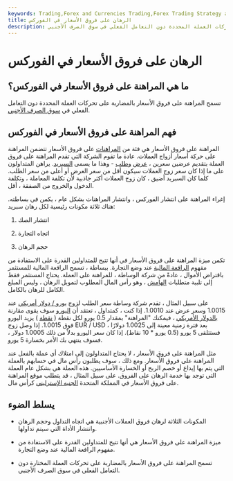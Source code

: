 ```yaml
---
keywords: Trading,Forex and Currencies Trading,Forex Trading Strategy and Education,Strategy and Education
title: الرهان على فروق الأسعار في الفوركس
description: تسمح المراهنة على فروق الأسعار بالمضاربة على تحركات العملة المحددة دون التعامل الفعلي في سوق الصرف الأجنبي.
---
```


# الرهان على فروق الأسعار في الفوركس
## ما هي المراهنة على فروق الأسعار في الفوركس؟

تسمح المراهنة على فروق الأسعار بالمضاربة على تحركات العملة المحددة دون التعامل الفعلي في [سوق الصرف الأجنبي](/foreign-exchange-markets).

## فهم المراهنة على فروق الأسعار في الفوركس

المراهنة على فروق الأسعار هي فئة من [المراهنات](/spreadbetting) على فروق الأسعار تتضمن المراهنة على حركة أسعار أزواج العملات. عادة ما تقوم الشركة التي تقدم المراهنة على فروق العملة بتقديم عرضين سعرين ، [عرض](/bid-askspread) [وطلب](/bid-askspread) - وهذا ما يسمى [السبريد](/spread). يراهن المتداولون على ما إذا كان سعر زوج العملات سيكون أقل من سعر العرض أو أعلى من سعر الطلب. كلما كان السبريد أضيق ، كان زوج العملات أكثر جاذبية لأن تكلفة المعاملة ، وتكلفة الدخول والخروج من الصفقة ، أقل.

إغراء المراهنة على انتشار الفوركس ، وانتشار المراهنات بشكل عام ، يكمن في بساطته. هناك ثلاثة مكونات رئيسية لكل رهان سبريد:

1. انتشار الصك

1. اتجاه التجارة

1. حجم الرهان

تكمن ميزة المراهنة على فروق الأسعار في أنها تتيح للمتداولين القدرة على الاستفادة من مفهوم [الرافعة المالية](/leverage) عند وضع التجارة. ببساطة ، تسمح الرافعة المالية للمستثمر باقتراض الأموال ، عادةً من شركة الوساطة ، للمراهنة على العملة. يحتاج المستثمر فقط إلى تلبية متطلبات [الهامش](/margin) ، وهو رأس المال المطلوب لتمويل الرهان ، وليس المبلغ الكامل للرهان بالكامل.

على سبيل المثال ، تقدم شركة وساطة سعر الطلب لزوج [يورو / دولار أمريكي](/eur-usd-euro-us-dollar-currency-pair) عند 1.0015 وسعر عرض عند 1.0010. إذا كنت ، كمتداول ، تعتقد أن [اليورو](/euro) سوف يقوى مقارنة [بالدولار الأمريكي](/usd) ، فيمكنك "المراهنة" بمقدار 0.5 يورو لكل نقطة ( [نقطة](/pip) ) يزيد اليورو فوق 1.0015. إذا وصل زوج EUR / USD بعد فترة زمنية معينة إلى 1.0025 دولارًا ، فستتلقى 5 يورو (0.5 يورو * 10 نقاط). إذا كان سعر اليورو بدلاً من ذلك 1.0005 دولار ، فسوف ينتهي بك الأمر بخسارة 5 يورو.

مثل المراهنة على فروق الأسعار ، لا يحتاج المتداولون إلى امتلاك أي عملة بالفعل عند المراهنة على فروق الأسعار. ومع ذلك ، سوف يطلبون رأس مال في حسابهم بالعملة التي يتم بها إيداع أو خصم الربح أو الخسارة الأساسيين. هذه العملة هي بشكل عام العملة التي توجد بها خدمة الرهان على الفروق. على سبيل المثال ، قد يتطلب موقع المراهنة على فروق الأسعار في المملكة المتحدة [الجنيه الإسترليني](/gbp) كرأس مال.

## يسلط الضوء

- المكونات الثلاثة لرهان فروق العملات الأجنبية هي اتجاه التداول وحجم الرهان وانتشار الأداة التي سيتم تداولها.

- ميزة المراهنة على فروق الأسعار هي أنها تتيح للمتداولين القدرة على الاستفادة من مفهوم الرافعة المالية عند وضع التجارة.

- تسمح المراهنة على فروق الأسعار بالمضاربة على تحركات العملة المختارة دون التعامل الفعلي في سوق الصرف الأجنبي.

